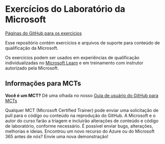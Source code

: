 # Exercícios do Laboratório da Microsoft
<!-- Change the title above as appropriate -->
[Páginas do GitHub para os exercícios](https://microsoftlearning.github.io/mslearn-azure-developer/)

Esse repositório contém exercícios e arquivos de suporte para conteúdo de qualificação da Microsoft.

Os exercícios podem ser usados em experiências de qualificação individualizadas no [Microsoft Learn](https://learn.microsoft.com) e em treinamento com instrutor autorizado pela Microsoft.
<!-- Update thr paragraph above with a link to a specific Learning Path or course as appropriate -->

## Informações para MCTs
<!-- You can remove this section if the exercises will not be used to support Microsoft Official Curriculum ILT -->

**Você é um MCT?** Dê uma olhada no nosso [Guia de usuário do GitHub para MCTs](https://microsoftlearning.github.io/MCT-User-Guide/)

Qualquer MCT (Microsoft Certified Trainer) pode enviar uma solicitação de pull para o código ou conteúdo na reprodução do GitHub. A Microsoft e o autor do curso farão a triagem e incluirão alterações de conteúdo e código de laboratório, conforme necessário. É possível enviar bugs, alterações, melhorias e ideias. Encontrou um novo recurso do Azure ou do Microsoft 365 antes de nós? Envie uma nova demonstração!

